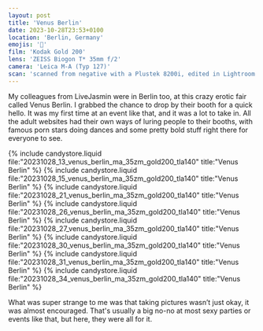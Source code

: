 ```yaml
---
layout: post
title: 'Venus Berlin'
date: 2023-10-28T23:53+0100
location: 'Berlin, Germany'
emojis: '🔞'
film: 'Kodak Gold 200'
lens: 'ZEISS Biogon T* 35mm f/2'
camera: 'Leica M-A (Typ 127)'
scan: 'scanned from negative with a Plustek 8200i, edited in Lightroom'
---
```


My colleagues from LiveJasmin were in Berlin too, at this crazy erotic fair called Venus Berlin. I grabbed the chance to drop by their booth for a quick hello. It was my first time at an event like that, and it was a lot to take in. All the adult websites had their own ways of luring people to their booths, with famous porn stars doing dances and some pretty bold stuff right there for everyone to see.

{% include candystore.liquid file:"20231028_13_venus_berlin_ma_35zm_gold200_tla140" title:"Venus Berlin" %}
{% include candystore.liquid file:"20231028_15_venus_berlin_ma_35zm_gold200_tla140" title:"Venus Berlin" %}
{% include candystore.liquid file:"20231028_21_venus_berlin_ma_35zm_gold200_tla140" title:"Venus Berlin" %}
{% include candystore.liquid file:"20231028_26_venus_berlin_ma_35zm_gold200_tla140" title:"Venus Berlin" %}
{% include candystore.liquid file:"20231028_27_venus_berlin_ma_35zm_gold200_tla140" title:"Venus Berlin" %}
{% include candystore.liquid file:"20231028_30_venus_berlin_ma_35zm_gold200_tla140" title:"Venus Berlin" %}
{% include candystore.liquid file:"20231028_31_venus_berlin_ma_35zm_gold200_tla140" title:"Venus Berlin" %}
{% include candystore.liquid file:"20231028_34_venus_berlin_ma_35zm_gold200_tla140" title:"Venus Berlin" %}

What was super strange to me was that taking pictures wasn’t just okay, it was almost encouraged. That's usually a big no-no at most sexy parties or events like that, but here, they were all for it.